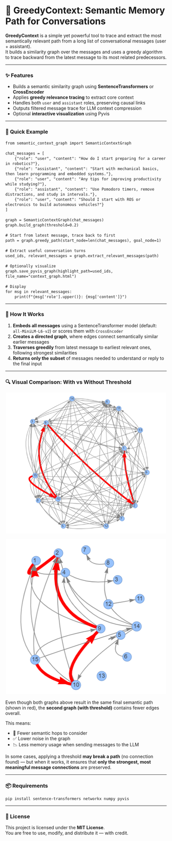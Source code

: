 # 📌 GreedyContext: Semantic Memory Path for Conversations

**GreedyContext** is a simple yet powerful tool to trace and extract the most semantically relevant path from a long list of conversational messages (user + assistant).  
It builds a similarity graph over the messages and uses a greedy algorithm to trace backward from the latest message to its most related predecessors.

---

### ✨ Features

- Builds a semantic similarity graph using **SentenceTransformers** or **CrossEncoder**
- Applies **greedy relevance tracing** to extract core context
- Handles both `user` and `assistant` roles, preserving causal links
- Outputs filtered message trace for LLM context compression
- Optional **interactive visualization** using Pyvis

---

### 🚀 Quick Example

```
from semantic_context_graph import SemanticContextGraph

chat_messages = [
    {"role": "user", "content": "How do I start preparing for a career in robotics?"},
    {"role": "assistant", "content": "Start with mechanical basics, then learn programming and embedded systems."},
    {"role": "user", "content": "Any tips for improving productivity while studying?"},
    {"role": "assistant", "content": "Use Pomodoro timers, remove distractions, and study in intervals."},
    {"role": "user", "content": "Should I start with ROS or electronics to build autonomous vehicles?"}
]

graph = SemanticContextGraph(chat_messages)
graph.build_graph(threshold=0.2)

# Start from latest message, trace back to first
path = graph.greedy_path(start_node=len(chat_messages), goal_node=1)

# Extract useful conversation turns
used_ids, relevant_messages = graph.extract_relevant_messages(path)

# Optionally visualize
graph.save_pyvis_graph(highlight_path=used_ids, file_name="context_graph.html")

# Display
for msg in relevant_messages:
    print(f"{msg['role'].upper()}: {msg['content']}")
```

---

### 🧠 How It Works

1. **Embeds all messages** using a SentenceTransformer model (default: `all-MiniLM-L6-v2`) or scores them with `CrossEncoder`
2. **Creates a directed graph**, where edges connect semantically similar earlier messages
3. **Traverses greedily** from latest message to earliest relevant ones, following strongest similarities
4. **Returns only the subset** of messages needed to understand or reply to the final input

---

### 🔍 Visual Comparison: With vs Without Threshold

<p align="center">
  <img src="images/without_threshold.png" alt="GreedyContext Graph Example without threshold" width="500"/>
</p>

<p align="center">
  <img src="images/with_threshold.png" alt="GreedyContext Graph Example with threshold 0.2" width="500"/>
</p>

Even though both graphs above result in the same final semantic path (shown in red), the **second graph (with threshold)** contains fewer edges overall.

This means:
- 🔻 Fewer semantic hops to consider
- ✅ Lower noise in the graph
- 📉 Less memory usage when sending messages to the LLM

In some cases, applying a threshold **may break a path** (no connection found) — but when it works, it ensures that **only the strongest, most meaningful message connections** are preserved.

---

### 📦 Requirements

```
pip install sentence-transformers networkx numpy pyvis
```

---

### 📜 License

This project is licensed under the **MIT License**.  
You are free to use, modify, and distribute it — with credit.